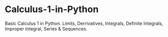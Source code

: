 # Calculus-1-in-Python
Basic Calculus 1 in Python. Limits, Derrivatives, Integrals, Definite Integrals, Improper Integral, Series &amp; Sequences.
